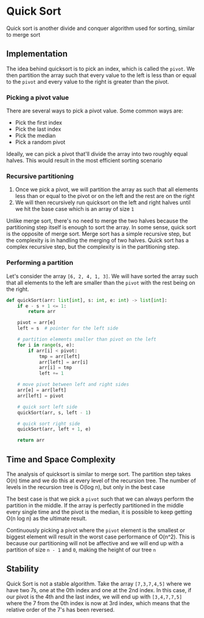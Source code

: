 # Quick Sort
Quick sort is another divide and conquer algorithm used for sorting, similar to merge sort

## Implementation
The idea behind quicksort is to pick an index, which is called the `pivot`. We then partition the array such that every value to the left is less than or equal to the `pivot` and every value to the right is greater than the pivot. 

### Picking a pivot value
There are several ways to pick a pivot value. Some common ways are:
* Pick the first index
* Pick the last index
* Pick the median
* Pick a random pivot

Ideally, we can pick a pivot that'll divide the array into two roughly equal halves. This would result in the most efficient sorting scenario

### Recursive partitioning
1. Once we pick a pivot, we will partition the array as such that all elements less than or equal to the pivot or on the left and the rest are on the right
2. We will then recursively run quicksort on the left and right halves until we hit the base case which is an array of size `1`

Unlike merge sort, there's no need to merge the two halves because the partitioning step itself is enough to sort the array. In some sense, quick sort is the opposite of merge sort. Merge sort has a simple recursive step, but the complexity is in handling the merging of two halves. Quick sort has a complex recursive step, but the complexity is in the partitioning step. 

### Performing a partition
Let's consider the array `[6, 2, 4, 1, 3]`. We will have sorted the array such that all elements to the left are smaller than the `pivot` with the rest being on the right. 
```py
def quickSort(arr: list[int], s: int, e: int) -> list[int]:
    if e - s + 1 <= 1:
        return arr

    pivot = arr[e]
    left = s  # pointer for the left side

    # partition elements smaller than pivot on the left
    for i in range(s, e):
        if arr[i] < pivot:
            tmp = arr[left]
            arr[left] = arr[i]
            arr[i] = tmp
            left += 1

    # move pivot between left and right sides
    arr[e] = arr[left]
    arr[left] = pivot

    # quick sort left side
    quickSort(arr, s, left - 1)

    # quick sort right side
    quickSort(arr, left + 1, e)

    return arr
```

## Time and Space Complexity
The analysis of quicksort is similar to merge sort. The partition step takes O(n) time and we do this at every level of the recursion tree. The number of levels in the recursion tree is O(log n), but only in the best case

The best case is that we pick a `pivot` such that we can always perform the partition in the middle. If the array is perfectly partitioned in the middle every single time and the pivot is the median, it is possible to keep getting O(n log n) as the ultimate result.

Continuously picking a pivot where the `pivot` element is the smallest or biggest element will result in the worst case performance of O(n^2). This is because our partitioning will not be affective and we will end up with a partition of size `n - 1` and `0`, making the height of our tree `n`

## Stability
Quick Sort is not a stable algorithm. Take the array `[7,3,7,4,5]` where we have two 7s, one at the 0th index and one at the 2nd index. In this case, if our pivot is the 4th and the last index, we will end up with `[3,4,7,7,5]` where the 7 from the 0th index is now at 3rd index, which means that the relative order of the 7's has been reversed.
